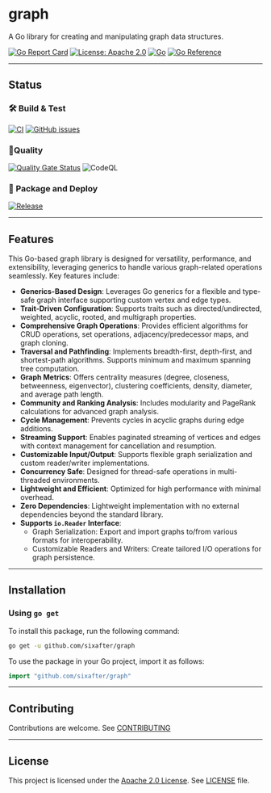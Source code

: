 # graph

A Go library for creating and manipulating graph data structures.

[![Go Report Card](https://goreportcard.com/badge/github.com/sixafter/graph)](https://goreportcard.com/report/github.com/sixafter/graph)
[![License: Apache 2.0](https://img.shields.io/badge/license-Apache%202.0-blue?style=flat-square)](LICENSE)
[![Go](https://img.shields.io/github/go-mod/go-version/sixafter/graph)](https://img.shields.io/github/go-mod/go-version/sixafter/graph)
[![Go Reference](https://pkg.go.dev/badge/github.com/sixafter/graph.svg)](https://pkg.go.dev/github.com/sixafter/graph)

---

## Status

### 🛠️ Build & Test

[![CI](https://github.com/sixafter/graph/workflows/ci/badge.svg)](https://github.com/sixafter/graph/actions)
[![GitHub issues](https://img.shields.io/github/issues/sixafter/graph)](https://github.com/sixafter/graph/issues)

### 🚦Quality

[![Quality Gate Status](https://sonarcloud.io/api/project_badges/measure?project=six-after_graph&metric=alert_status)](https://sonarcloud.io/summary/new_code?id=six-after_graph)
![CodeQL](https://github.com/sixafter/graph/actions/workflows/codeql-analysis.yaml/badge.svg)

### 🚀 Package and Deploy

[![Release](https://github.com/sixafter/graph/workflows/release/badge.svg)](https://github.com/sixafter/graph/actions)

---

## Features

This Go-based graph library is designed for versatility, performance, and extensibility, leveraging generics to handle various graph-related operations seamlessly. Key features include:

- **Generics-Based Design**: Leverages Go generics for a flexible and type-safe graph interface supporting custom vertex and edge types.
- **Trait-Driven Configuration**: Supports traits such as directed/undirected, weighted, acyclic, rooted, and multigraph properties.
- **Comprehensive Graph Operations**: Provides efficient algorithms for CRUD operations, set operations, adjacency/predecessor maps, and graph cloning.
- **Traversal and Pathfinding**: Implements breadth-first, depth-first, and shortest-path algorithms. Supports minimum and maximum spanning tree computation.
- **Graph Metrics**: Offers centrality measures (degree, closeness, betweenness, eigenvector), clustering coefficients, density, diameter, and average path length.
- **Community and Ranking Analysis**: Includes modularity and PageRank calculations for advanced graph analysis.
- **Cycle Management**: Prevents cycles in acyclic graphs during edge additions.
- **Streaming Support**: Enables paginated streaming of vertices and edges with context management for cancellation and resumption.
- **Customizable Input/Output**: Supports flexible graph serialization and custom reader/writer implementations.
- **Concurrency Safe**: Designed for thread-safe operations in multi-threaded environments.
- **Lightweight and Efficient**: Optimized for high performance with minimal overhead.
- **Zero Dependencies**: Lightweight implementation with no external dependencies beyond the standard library.
- **Supports `io.Reader` Interface**:
  - Graph Serialization: Export and import graphs to/from various formats for interoperability. 
  - Customizable Readers and Writers: Create tailored I/O operations for graph persistence.

---

## Installation

### Using `go get`

To install this package, run the following command:

```sh
go get -u github.com/sixafter/graph
```

To use the package in your Go project, import it as follows:

```go
import "github.com/sixafter/graph"
```
---

## Contributing

Contributions are welcome. See [CONTRIBUTING](CONTRIBUTING.md)

---

## License

This project is licensed under the [Apache 2.0 License](https://choosealicense.com/licenses/apache-2.0/). See [LICENSE](LICENSE) file.

